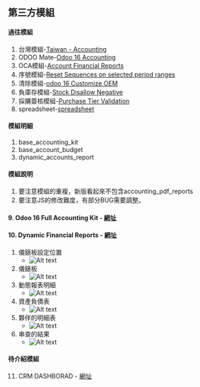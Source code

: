 ## 第三方模組
#### 過往模組
1. 台灣模組-[Taiwan - Accounting](https://apps.odoo.com/apps/modules/14.0/l10n_tw/)
2. ODOO Mate-[Odoo 16 Accounting](https://apps.odoo.com/apps/modules/16.0/om_account_accountant/)
3. OCA模組-[Account Financial Reports](https://apps.odoo.com/apps/modules/16.0/account_financial_report/)
4. 序號模組-[Reset Sequences on selected period ranges](https://apps.odoo.com/apps/modules/16.0/sequence_reset_period/)
5. 清除模組-[odoo 16 Customize OEM](https://apps.odoo.com/apps/modules/16.0/app_odoo_customize/)
6. 負庫存模組-[Stock Disallow Negative](https://apps.odoo.com/apps/modules/16.0/stock_no_negative/)
7. 採購簽核模組-[Purchase Tier Validation](https://apps.odoo.com/apps/modules/16.0/purchase_tier_validation/)
8. spreadsheet-[spreadsheet](https://github.com/OCA/spreadsheet)

#### 模組明細
1. base_accounting_kit
2. base_account_budget
3. dynamic_accounts_report

#### 模組說明
1. 要注意模組的重複，新版看起來不包含accounting_pdf_reports
2. 要注意JS的修改難度，有部分BUG需要調整。

#### 9. Odoo 16 Full Accounting Kit - [網址](https://apps.odoo.com/apps/modules/16.0/base_accounting_kit/)
#### 10. Dynamic Financial Reports - [網址](https://apps.odoo.com/apps/modules/16.0/dynamic_accounts_report/)
1. 儀錶板設定位置
   + ![Alt text](https://github.com/ksharry/odoo-repository/blob/main/pic/E1121.png?raw=true)
2. 儀錶板
   + ![Alt text](https://github.com/ksharry/odoo-repository/blob/main/pic/E1122.png?raw=true)
3. 動態報表明細
   + ![Alt text](https://github.com/ksharry/odoo-repository/blob/main/pic/E1123.png?raw=true)
4. 資產負債表
   + ![Alt text](https://github.com/ksharry/odoo-repository/blob/main/pic/E1126.png?raw=true)
5. 夥伴的明細表
   + ![Alt text](https://github.com/ksharry/odoo-repository/blob/main/pic/E1124.png?raw=true)
6. 串查的結果
   + ![Alt text](https://github.com/ksharry/odoo-repository/blob/main/pic/E1125.png?raw=true)



#### 待介紹模組
11. CRM DASHBORAD - [網址](https://apps.odoo.com/apps/modules/16.0/crm_dashboard/)
